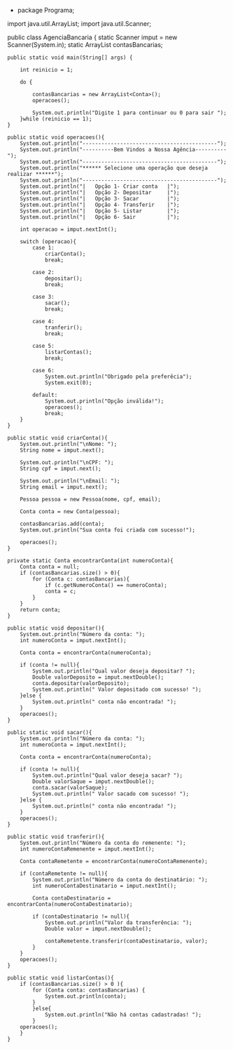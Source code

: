- package Programa;

import java.util.ArrayList;
import java.util.Scanner;

public class AgenciaBancaria {
    static Scanner imput = new Scanner(System.in);
    static ArrayList<Conta> contasBancarias;

    public static void main(String[] args) {

        int reinicio = 1;

        do {

            contasBancarias = new ArrayList<Conta>();
            operacoes();

            System.out.println("Digite 1 para continuar ou 0 para sair ");
        }while (reinicio == 1);
    }

    public static void operacoes(){
        System.out.println("-------------------------------------------");
        System.out.println("----------Bem Vindos a Nossa Agência----------");
        System.out.println("-------------------------------------------");
        System.out.println("****** Selecione uma operação que deseja realizar ******");
        System.out.println("-------------------------------------------");
        System.out.println("|   Opção 1- Criar conta   |");
        System.out.println("|   Opção 2- Depositar     |");
        System.out.println("|   Opção 3- Sacar         |");
        System.out.println("|   Opção 4- Transferir    |");
        System.out.println("|   Opção 5- Listar        |");
        System.out.println("|   Opção 6- Sair          |");

        int operacao = imput.nextInt();

        switch (operacao){
            case 1:
                criarConta();
                break;

            case 2:
                depositar();
                break;

            case 3:
                sacar();
                break;

            case 4:
                tranferir();
                break;

            case 5:
                listarContas();
                break;

            case 6:
                System.out.println("Obrigado pela preferêcia");
                System.exit(0);

            default:
                System.out.println("Opção inválida!");
                operacoes();
                break;
        }
    }

    public static void criarConta(){
        System.out.println("\nNome: ");
        String nome = imput.next();

        System.out.println("\nCPF: ");
        String cpf = imput.next();

        System.out.println("\nEmail: ");
        String email = imput.next();

        Pessoa pessoa = new Pessoa(nome, cpf, email);

        Conta conta = new Conta(pessoa);

        contasBancarias.add(conta);
        System.out.println("Sua conta foi criada com sucesso!");

        operacoes();
    }

    private static Conta encontrarConta(int numeroConta){
        Conta conta = null;
        if (contasBancarias.size() > 0){
            for (Conta c: contasBancarias){
                if (c.getNumeroConta() == numeroConta);
                conta = c;
            }
        }
        return conta;
    }

    public static void depositar(){
        System.out.println("Número da conta: ");
        int numeroConta = imput.nextInt();

        Conta conta = encontrarConta(numeroConta);

        if (conta != null){
            System.out.println("Qual valor deseja depositar? ");
            Double valorDeposito = imput.nextDouble();
            conta.depositar(valorDeposito);
            System.out.println(" Valor depositado com sucesso! ");
        }else {
            System.out.println(" conta não encontrada! ");
        }
        operacoes();
    }

    public static void sacar(){
        System.out.println("Número da conta: ");
        int numeroConta = imput.nextInt();

        Conta conta = encontrarConta(numeroConta);

        if (conta != null){
            System.out.println("Qual valor deseja sacar? ");
            Double valorSaque = imput.nextDouble();
            conta.sacar(valorSaque);
            System.out.println(" Valor sacado com sucesso! ");
        }else {
            System.out.println(" conta não encontrada! ");
        }
        operacoes();
    }

    public static void tranferir(){
        System.out.println("Número da conta do remenente: ");
        int numeroContaRemenente = imput.nextInt();

        Conta contaRemetente = encontrarConta(numeroContaRemenente);

        if (contaRemetente != null){
            System.out.println("Número da conta do destinatário: ");
            int numeroContaDestinatario = imput.nextInt();

            Conta contaDestinatario = encontrarConta(numeroContaDestinatario);

            if (contaDestinatario != null){
                System.out.println("Valor da transferência: ");
                Double valor = imput.nextDouble();

                contaRemetente.transferir(contaDestinatario, valor);
            }
        }
        operacoes();
    }

    public static void listarContas(){
        if (contasBancarias.size() > 0 ){
            for (Conta conta: contasBancarias) {
                System.out.println(conta);
            }
            }else{
                System.out.println("Não há contas cadastradas! ");
            }
        operacoes();
        }
    }
